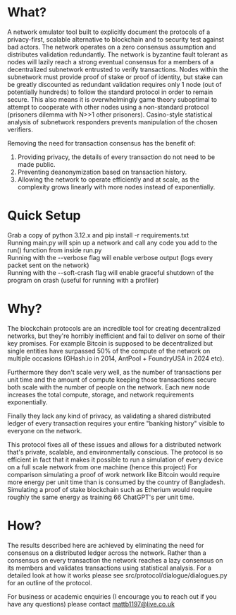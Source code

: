 # What?

A network emulator tool built to explicitly document the protocols of a privacy-first, scalable alternative to blockchain and to security test against bad actors.
The network operates on a zero consensus assumption and distributes validation redundantly. The network is byzantine fault tolerant as nodes will
lazily reach a strong eventual consensus for a members of a decentralized subnetwork entrusted to verify transactions. Nodes within the subnetwork
must provide proof of stake or proof of identity, but stake can be greatly discounted as redundant validation requires only 1 node (out of potentially hundreds)
to follow the standard protocol in order to remain secure. This also means it is overwhelmingly game theory suboptimal to attempt to cooperate with other nodes
using a non-standard protocol (prisoners dilemma with N>>1 other prisoners). Casino-style statistical analysis of subnetwork responders prevents manipulation of the chosen
verifiers.

Removing the need for transaction consensus has the benefit of:
1) Providing privacy, the details of every transaction do not need to be made public.
2) Preventing deanonymization based on transaction history.
3) Allowing the network to operate efficiently and at scale, as the complexity grows linearly with more nodes instead of exponentially.

# Quick Setup

Grab a copy of python 3.12.x and pip install -r requirements.txt  
Running main.py will spin up a network and call any code you add to the run() function from inside run.py  
Running with the --verbose flag will enable verbose output (logs every packet sent on the network)  
Running with the --soft-crash flag will enable graceful shutdown of the program on crash (useful for running with a profiler)  

# Why?

The blockchain protocols are an incredible tool for creating decentralized networks, but they're horribly inefficient and fail to deliver on some of their key promises.
For example Bitcoin is supposed to be decentralized but single entities have surpassed 50% of the compute of the network on multiple occasions (GHash.io in 2014, AntPool + FoundryUSA in 2024 etc).

Furthermore they don't scale very well, as the number of transactions per unit time and the amount of compute keeping those transactions secure both scale with the number of people on the network. Each new node increases the total compute, storage, and network requirements exponentially.

Finally they lack any kind of privacy, as validating a shared distributed ledger of every transaction requires your entire "banking history" visible to everyone on the network.

This protocol fixes all of these issues and allows for a distributed network that's private, scalable, and environmentally conscious.
The protocol is so efficient in fact that it makes it possible to run a simulation of every device on a full scale network from one machine (hence this project)
For comparison simulating a proof of work network like Bitcoin would require more energy per unit time than is consumed by the country of Bangladesh.
Simulating a proof of stake blockchain such as Etherium would require roughly the same energy as training 66 ChatGPT's per unit time.

# How?

The results described here are achieved by eliminating the need for consensus on a distributed ledger across the network. Rather than a consensus on every transaction the network reaches a lazy consensus on its members and validates transactions using statistical analysis. For a detailed look at how it works please see src/protocol/dialogue/dialogues.py for an outline of the protocol.

For business or academic enquiries (I encourage you to reach out if you have any questions) please contact mattb1197@live.co.uk
